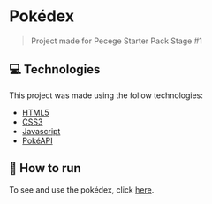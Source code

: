 # Pokédex

> Project made for Pecege Starter Pack Stage #1


## :computer: Technologies
This project was made using the follow technologies:

* [HTML5](https://developer.mozilla.org/pt-BR/docs/Web/HTML/HTML5)
* [CSS3](https://developer.mozilla.org/pt-BR/docs/Web/CSS)
* [Javascript](https://developer.mozilla.org/pt-BR/docs/Web/JavaScript)
* [PokéAPI](https://pokeapi.co/docs/v2)


## :construction_worker: How to run

To see and use the pokédex, click [here](https://pcg-pokedex.netlify.app/).